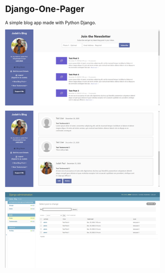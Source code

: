 # Django-One-Pager
A simple blog app made with Python Django.

![](home_page.png)

![](testemonials.png)

![](django_admin.png)

